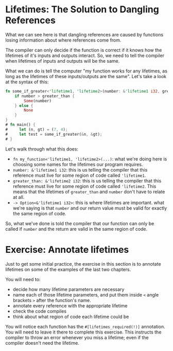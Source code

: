 # Lifetimes: The Solution to Dangling References

What we can see here is that dangling references are caused by functions losing
information about where references come from.

The compiler can only decide if the function is correct if it
knows how the lifetimes of it's inputs and outputs interact.
So, we need to tell the compiler when lifetimes of inputs and
outputs will be the same.

What we can do is tell the computer "my function works for any lifetimes,
as long as the lifetimes of these inputs/outputs are the same".
Let's take a look at the syntax of this:

```rust
fn some_if_greater<'lifetime1, 'lifetime2>(number: &'lifetime1 i32, greater_than: &'lifetime2 i32) -> Option<&'lifetime1 i32> {
    if number > greater_than {
        Some(number)
    } else {
        None
    }
}
# fn main() {
#     let (n, gt) = (7, 4);
#     let test = some_if_greater(&n, &gt);
# }
```

Let's walk through what this does:

 - `fn my_function<'lifetime1, 'lifetime2>(...)`: what we're doing here
   is choosing some names for the lifetimes our program requires.
 - `number: &'lifetime1 i32`: this is us telling the compiler that
   this reference must live for some region of code called `'lifetime1`.
 - `greater_than: &'lifetime2 i32`: this is us telling the compiler that
   this reference must live for some region of code called `'lifetime2`.
   This means that the lifetimes of `greater_than` and `number` don't
   have to relate at all.
 - `-> Option<&'lifetime1 i32>`: this is where lifetimes are important.
   what we're saying is that `number` and our return value must be
   valid for exactly the same region of code. 

So, what we've done is told the compiler that our function can only be called
if `number` and the return are valid in the same region of code.

# Exercise: Annotate lifetimes

Just to get some initial practice, the exercise in this section is to annotate lifetimes on some of the examples of the last two chapters.

You will need to:
 - decide how many lifetime parameters are necessary
 - name each of those lifetime parameters, and put them inside `<` angle brackets `>` after the function's name. 
 - annotate every reference with the appropriate lifetime
 - check the code compiles
 - think about what region of code each lifetime could be
 
You will notice each function has the `#[lifetimes_required(!)]` annotation. You will need
to leave it there to complete this exercise. This instructs the compiler to throw an
error whenever you miss a lifetime; even if the compiler doesn't need the lifetime.

